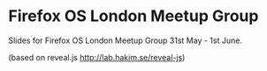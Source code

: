 # Firefox OS London Meetup Group



Slides for Firefox OS London Meetup Group 31st May - 1st June.

(based on reveal.js http://lab.hakim.se/reveal-js)